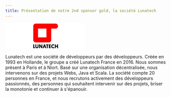 ```yaml
---
title: Présentation de notre 2nd sponsor gold, la société Lunatech
---
```


![logo lunatech](../../../img/logo-lunatech.png)

Lunatech est une société de développeurs par des développeurs. Créée en 1993 en Hollande, le groupe a créé Lunatech France en 2016. Nous sommes présent à Paris et à Niort. Basé sur une organisation décentralisée, nous intervenons sur des projets Webs, Java et Scala. La société compte 20 personnes en France, et nous recrutons activement des développeurs passionnés, des personnes qui souhaitent intervenir sur des projets, briser la monotonie et continuer à s'épanouir.